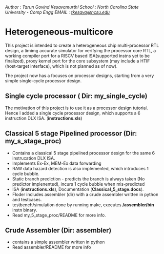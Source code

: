 *Author : Tarun Govind Kesavamurthi*
*School : North Carolina State University - Comp Engg*
*EMAIL  : tkesava@ncsu.edu*

# Heterogeneous-multicore
This project is intended to create a heterogeneous chip multi-processor RTL design, a timimg accurate simulator for verifying the processor core RTL, a working compiler port for a RISCV based ISA(supported instns yet to be finalized), proxy kernel port for the core subsystem (may include a HTIF (host-target interface), which is not planned as of now).

The project now has a focuses on processor designs, starting from a very simple single-cycle processor design.

## Single cycle processor ( Dir: my_single_cycle)
The motivation of this project is to use it as a processor design tutorial. Hence I added a single cycle processor design, which supports a 6 instruction DLX ISA. (**instructions.xls**)

## Classical 5 stage Pipelined processor (Dir: my_s_stage_proc)
* Contains a classical 5 stage pipelined processor design for the same 6 instrucation DLX ISA.
* Implements Ex-Ex, MEM-Ex data forwarding
* RAW data hazard detection is also implemented, which introduces 1 cycle bubble.
* Static branch prediction - predicts the branch is always taken (No predictor implenented), incurs 1 cycle bubble when mis-predicted
* ISA (**instructions.xls**), Documentation (**Classical_5_stage.docs**).
* Floder includes assembler (dir) with a crude assembler written in python and testcases.
* testbench/simulation done by running make, executes **/assembler/bin** instn binary.
* Read my_5_stage_proc/README for more info.

## Crude Assembler (Dir: assembler)
* contains a simple assembler written in python
* Read assembler/README for more info
